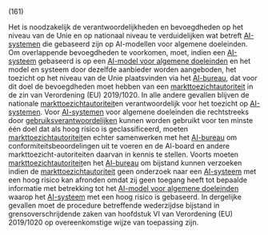 (161)

Het is noodzakelijk de verantwoordelijkheden en bevoegdheden op het niveau van de Unie en op nationaal niveau te verduidelijken wat betreft [AI-systemen](a3.md#^ai-systeem) die gebaseerd zijn op AI-modellen voor algemene doeleinden. Om overlappende bevoegdheden te voorkomen, moet, indien een [AI-systeem](a3.md#^ai-systeem) gebaseerd is op een [AI-model voor algemene doeleinden](a3.md#^gpai) en het model en systeem door dezelfde aanbieder worden aangeboden, het toezicht op het niveau van de Unie plaatsvinden via het [AI-bureau](a3.md#^aibur), dat voor dit doel de bevoegdheden moet hebben van een [markttoezichtautoriteit](a3.md#^mta) in de zin van Verordening (EU) 2019/1020. In alle andere gevallen blijven de nationale [markttoezichtautoriteit](a3.md#^mta)en verantwoordelijk voor het toezicht op [AI-systemen](a3.md#^ai-systeem). Voor [AI-systemen](a3.md#^ai-systeem) voor algemene doeleinden die rechtstreeks door [gebruiksverantwoordelijken](a3.md#^gebruiksverantwoordelijke) kunnen worden gebruikt voor ten minste één doel dat als hoog risico is geclassificeerd, moeten [markttoezichtautoriteit](a3.md#^mta)en echter samenwerken met het [AI-bureau](a3.md#^aibur) om conformiteitsbeoordelingen uit te voeren en de AI-board en andere markttoezicht-autoriteiten daarvan in kennis te stellen. Voorts moeten [markttoezichtautoriteit](a3.md#^mta)en het [AI-bureau](a3.md#^aibur) om bijstand kunnen verzoeken indien de [markttoezichtautoriteit](a3.md#^mta) geen onderzoek naar een [AI-systeem](a3.md#^ai-systeem) met een hoog risico kan afronden omdat zij geen toegang heeft tot bepaalde informatie met betrekking tot het [AI-model voor algemene doeleinden](a3.md#^gpai) waarop het [AI-systeem](a3.md#^ai-systeem) met een hoog risico is gebaseerd. In dergelijke gevallen moet de procedure betreffende wederzijdse bijstand in grensoverschrijdende zaken van hoofdstuk VI van Verordening (EU) 2019/1020 op overeenkomstige wijze van toepassing zijn.
